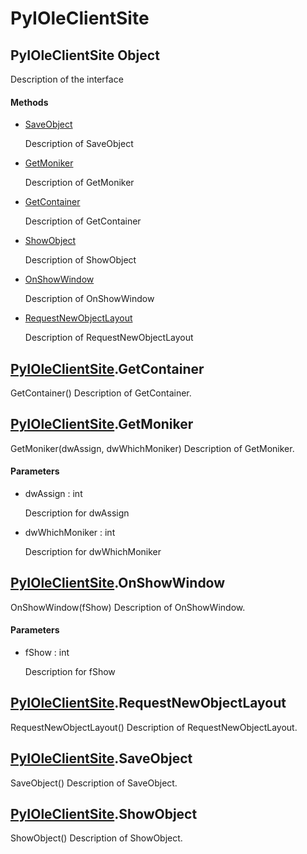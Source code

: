 # PyIOleClientSite


## PyIOleClientSite Object

Description of the interface

#### Methods

  - [SaveObject](PyIOleClientSite.md#pyioleclientsitesaveobject)

    Description of SaveObject&nbsp;

  - [GetMoniker](PyIOleClientSite.md#pyioleclientsitegetmoniker)

    Description of GetMoniker&nbsp;

  - [GetContainer](PyIOleClientSite.md#pyioleclientsitegetcontainer)

    Description of GetContainer&nbsp;

  - [ShowObject](PyIOleClientSite.md#pyioleclientsiteshowobject)

    Description of ShowObject&nbsp;

  - [OnShowWindow](PyIOleClientSite.md#pyioleclientsiteonshowwindow)

    Description of OnShowWindow&nbsp;

  - [RequestNewObjectLayout](PyIOleClientSite.md#pyioleclientsiterequestnewobjectlayout)

    Description of RequestNewObjectLayout&nbsp;


## [PyIOleClientSite](PyIOleClientSite.md#pyioleclientsite)\.GetContainer

GetContainer\(\)
Description of GetContainer\.


## [PyIOleClientSite](PyIOleClientSite.md#pyioleclientsite)\.GetMoniker

GetMoniker\(dwAssign, dwWhichMoniker\)
Description of GetMoniker\.

#### Parameters

  - dwAssign : int

    Description for dwAssign

  - dwWhichMoniker : int

    Description for dwWhichMoniker


## [PyIOleClientSite](PyIOleClientSite.md#pyioleclientsite)\.OnShowWindow

OnShowWindow\(fShow\)
Description of OnShowWindow\.

#### Parameters

  - fShow : int

    Description for fShow


## [PyIOleClientSite](PyIOleClientSite.md#pyioleclientsite)\.RequestNewObjectLayout

RequestNewObjectLayout\(\)
Description of RequestNewObjectLayout\.


## [PyIOleClientSite](PyIOleClientSite.md#pyioleclientsite)\.SaveObject

SaveObject\(\)
Description of SaveObject\.


## [PyIOleClientSite](PyIOleClientSite.md#pyioleclientsite)\.ShowObject

ShowObject\(\)
Description of ShowObject\.